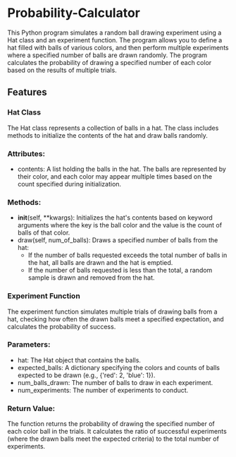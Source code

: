 # Probability-Calculator
This Python program simulates a random ball drawing experiment using a Hat class and an experiment function. The program allows you to define a hat filled with balls of various colors, and then perform multiple experiments where a specified number of balls are drawn randomly. The program calculates the probability of drawing a specified number of each color based on the results of multiple trials.

## Features
### Hat Class
The Hat class represents a collection of balls in a hat. The class includes methods to initialize the contents of the hat and draw balls randomly.

### Attributes:

- contents: A list holding the balls in the hat. The balls are represented by their color, and each color may appear multiple times based on the count specified during initialization.

### Methods:

- __init__(self, **kwargs): Initializes the hat's contents based on keyword arguments where the key is the ball color and the value is the count of balls of that color.
- draw(self, num_of_balls): Draws a specified number of balls from the hat:
  - If the number of balls requested exceeds the total number of balls in the hat, all balls are drawn and the hat is emptied.
  - If the number of balls requested is less than the total, a random sample is drawn and removed from the hat.

### Experiment Function
The experiment function simulates multiple trials of drawing balls from a hat, checking how often the drawn balls meet a specified expectation, and calculates the probability of success.

### Parameters:

- hat: The Hat object that contains the balls.
- expected_balls: A dictionary specifying the colors and counts of balls expected to be drawn (e.g., {'red': 2, 'blue': 1}).
- num_balls_drawn: The number of balls to draw in each experiment.
- num_experiments: The number of experiments to conduct.

### Return Value:

The function returns the probability of drawing the specified number of each color ball in the trials. It calculates the ratio of successful experiments (where the drawn balls meet the expected criteria) to the total number of experiments.
